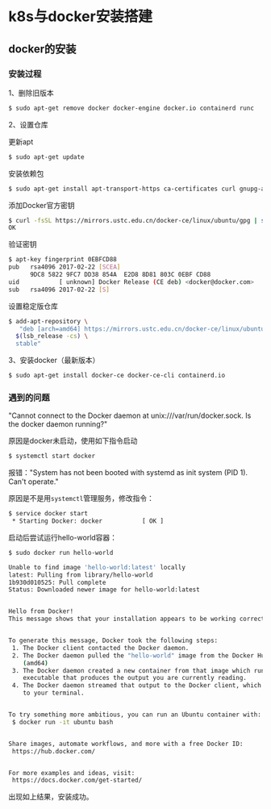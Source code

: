 # k8s与docker安装搭建

## docker的安装

### 安装过程

1、删除旧版本

```bash
$ sudo apt-get remove docker docker-engine docker.io containerd runc
```

2、设置仓库

更新apt

```bash
$ sudo apt-get update
```

安装依赖包

```bash
$ sudo apt-get install apt-transport-https ca-certificates curl gnupg-agent software-properties-common
```

添加Docker官方密钥

```bash
$ curl -fsSL https://mirrors.ustc.edu.cn/docker-ce/linux/ubuntu/gpg | sudo apt-key add -
OK
```

验证密钥

```bash
$ apt-key fingerprint 0EBFCD88
pub   rsa4096 2017-02-22 [SCEA]
      9DC8 5822 9FC7 DD38 854A  E2D8 8D81 803C 0EBF CD88
uid           [ unknown] Docker Release (CE deb) <docker@docker.com>
sub   rsa4096 2017-02-22 [S]

```

设置稳定版仓库

```bash
$ add-apt-repository \
   "deb [arch=amd64] https://mirrors.ustc.edu.cn/docker-ce/linux/ubuntu/ \
  $(lsb_release -cs) \
  stable"
```

3、安装docker（最新版本）

```bash
$ sudo apt-get install docker-ce docker-ce-cli containerd.io
```

### 遇到的问题

"Cannot connect to the Docker daemon at unix:///var/run/docker.sock. Is the docker daemon running?"

原因是docker未启动，使用如下指令启动

```bash
$ systemctl start docker
```

报错："System has not been booted with systemd as init system (PID 1). Can't operate."

原因是不是用`systemctl`管理服务，修改指令：

```bash
$ service docker start
 * Starting Docker: docker           [ OK ]
```

启动后尝试运行hello-world容器：

```bash
$ sudo docker run hello-world

Unable to find image 'hello-world:latest' locally
latest: Pulling from library/hello-world
1b930d010525: Pull complete                                                                                                                                  Digest: sha256:c3b4ada4687bbaa170745b3e4dd8ac3f194ca95b2d0518b417fb47e5879d9b5f
Status: Downloaded newer image for hello-world:latest


Hello from Docker!
This message shows that your installation appears to be working correctly.


To generate this message, Docker took the following steps:
 1. The Docker client contacted the Docker daemon.
 2. The Docker daemon pulled the "hello-world" image from the Docker Hub.
    (amd64)
 3. The Docker daemon created a new container from that image which runs the
    executable that produces the output you are currently reading.
 4. The Docker daemon streamed that output to the Docker client, which sent it
    to your terminal.


To try something more ambitious, you can run an Ubuntu container with:
 $ docker run -it ubuntu bash


Share images, automate workflows, and more with a free Docker ID:
 https://hub.docker.com/


For more examples and ideas, visit:
 https://docs.docker.com/get-started/
```

出现如上结果，安装成功。